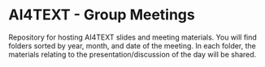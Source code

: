 # AI4TEXT - Group Meetings

Repository for hosting AI4TEXT slides and meeting materials. You will find folders sorted by year, month, and date of the meeting. In each folder, the materials relating to the presentation/discussion of the day will be shared.
